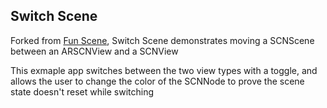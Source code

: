 ## Switch Scene

Forked from [Fun Scene](https://github.com/ipadkid358/funscene), Switch Scene demonstrates moving a SCNScene between an ARSCNView and a SCNView

This exmaple app switches between the two view types with a toggle, and allows the user to change the color of the SCNNode to prove the scene state doesn't reset while switching
